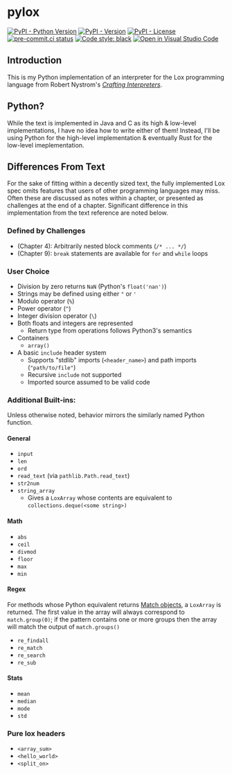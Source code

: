 # pylox
[![PyPI - Python Version](https://img.shields.io/pypi/pyversions/sco1-pylox)](https://pypi.org/project/sco1-pylox/)
[![PyPI - Version](https://img.shields.io/pypi/v/sco1-pylox)](https://pypi.org/project/sco1-pylox/)
[![PyPI - License](https://img.shields.io/pypi/l/sco1-pylox?color=magenta)](https://github.com/sco1/sco1-pylox/blob/main/LICENSE)
[![pre-commit.ci status](https://results.pre-commit.ci/badge/github/sco1/pylox/main.svg)](https://results.pre-commit.ci/latest/github/sco1/pylox/main)
[![Code style: black](https://img.shields.io/badge/code%20style-black-black)](https://github.com/psf/black)
[![Open in Visual Studio Code](https://open.vscode.dev/badges/open-in-vscode.svg)](https://open.vscode.dev/sco1/pylox)

## Introduction
This is my Python implementation of an interpreter for the Lox programming language from Robert Nystrom's *[Crafting Interpreters](https://craftinginterpreters.com/)*.

## Python?
While the text is implemented in Java and C as its high & low-level implementations, I have no idea how to write either of them! Instead, I'll be using Python for the high-level implementation & eventually Rust for the low-level imeplementation.

## Differences From Text
For the sake of fitting within a decently sized text, the fully implemented Lox spec omits features that users of other programming languages may miss. Often these are discussed as notes within a chapter, or presented as challenges at the end of a chapter. Significant difference in this implementation from the text reference are noted below.
### Defined by Challenges
  * (Chapter 4): Arbitrarily nested block comments (`/* ... */`)
  * (Chapter 9): `break` statements are available for `for` and `while` loops
### User Choice
  * Division by zero returns `NaN` (Python's `float('nan')`)
  * Strings may be defined using either `"` or `'`
  * Modulo operator (`%`)
  * Power operator (`^`)
  * Integer division operator (`\`)
  * Both floats and integers are represented
    * Return type from operations follows Python3's semantics
  * Containers
    * `array()`
  * A basic `include` header system
    * Supports "stdlib" imports (`<header_name>`) and path imports (`"path/to/file"`)
    * Recursive `include` not supported
    * Imported source assumed to be valid code

### Additional Built-ins:
Unless otherwise noted, behavior mirrors the similarly named Python function.

#### General
  * `input`
  * `len`
  * `ord`
  * `read_text` (via `pathlib.Path.read_text`)
  * `str2num`
  * `string_array`
    * Gives a `LoxArray` whose contents are equivalent to `collections.deque(<some string>)`

#### Math
  * `abs`
  * `ceil`
  * `divmod`
  * `floor`
  * `max`
  * `min`

#### Regex
For methods whose Python equivalent returns [Match objects](https://docs.python.org/3/library/re.html#match-objects), a `LoxArray` is returned. The first value in the array will always correspond to `match.group(0)`; if the pattern contains one or more groups then the array will match the output of `match.groups()`

  * `re_findall`
  * `re_match`
  * `re_search`
  * `re_sub`

#### Stats
  * `mean`
  * `median`
  * `mode`
  * `std`

### Pure lox headers
  * `<array_sum>`
  * `<hello_world>`
  * `<split_on>`
